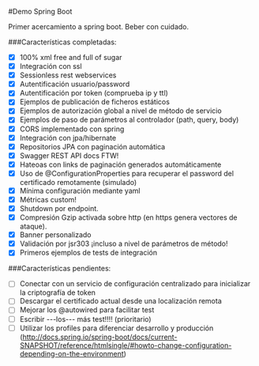 #Demo Spring Boot

Primer acercamiento a spring boot. Beber con cuidado.

###Características completadas:


* [x] 100% xml free and full of sugar
* [x] Integración con ssl
* [x] Sessionless rest webservices
* [x] Autentificación usuario/password
* [x] Autentificación por token (comprueba ip y ttl)
* [x] Ejemplos de publicación de ficheros estáticos
* [x] Ejemplos de autorización global a nivel de método de servicio
* [x] Ejemplos de paso de parámetros al controlador (path, query, body)
* [x] CORS implementado con spring
* [x] Integración con jpa/hibernate
* [x] Repositorios JPA con paginación automática
* [x] Swagger REST API docs FTW!
* [x] Hateoas con links de paginación generados automáticamente
* [x] Uso de @ConfigurationProperties para recuperar el password del certificado remotamente (simulado)
* [x] Mínima configuración mediante yaml
* [x] Métricas custom!
* [x] Shutdown por endpoint.
* [x] Compresión Gzip activada sobre http (en https genera vectores de ataque).
* [x] Banner personalizado
* [x] Validación por jsr303 ¡incluso a nivel de parámetros de método!
* [x] Primeros ejemplos de tests de integración
 
###Características pendientes:


* [ ] Conectar con un servicio de configuración centralizado para inicializar la criptografía de token
* [ ] Descargar el certificado actual desde una localización remota
* [ ] Mejorar los @autowired para facilitar test
* [ ] Escribir ---los--- más test!!!! (prioritario)
* [ ] Utilizar los profiles para diferenciar desarrollo y producción (http://docs.spring.io/spring-boot/docs/current-SNAPSHOT/reference/htmlsingle/#howto-change-configuration-depending-on-the-environment)
